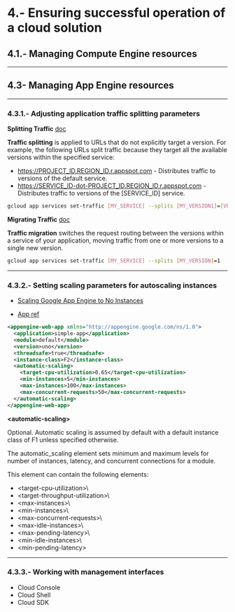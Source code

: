 # 4.- Ensuring successful operation of a cloud solution
## 4.1.- Managing Compute Engine resources
----
## 4.3- Managing App Engine resources
---
### 4.3.1.- Adjusting application traffic splitting parameters

**Splitting Traffic** [doc](https://cloud.google.com/appengine/docs/standard/java/splitting-traffic)

**Traffic splitting** is applied to URLs that do not explicitly target a version. For example, the following URLs split traffic because they target all the available versions within the specified service:

- https://PROJECT_ID.REGION_ID.r.appspot.com - Distributes traffic to versions of the default service.
- https://SERVICE_ID-dot-PROJECT_ID.REGION_ID.r.appspot.com - Distributes traffic to versions of the [SERVICE_ID] service.

```bash
gcloud app services set-traffic [MY_SERVICE] --splits [MY_VERSION1]=[VERSION1_WEIGHT],[MY_VERSION2]=[VERSION2_WEIGHT] --split-by [IP_OR_COOKIE]
```

**Migrating Traffic** [doc](https://cloud.google.com/appengine/docs/standard/java/migrating-traffic)

**Traffic migration** switches the request routing between the versions within a service of your application, moving traffic from one or more versions to a single new version.

```bash
gcloud app services set-traffic [MY_SERVICE] --splits [MY_VERSION]=1
```

---
### 4.3.2.- Setting scaling parameters for autoscaling instances

- [Scaling Google App Engine to No Instances](https://medium.com/google-cloud/scaling-google-app-engine-to-no-instances-or-maybe-just-1-37be4e8d4230)

- [App ref](https://cloud.google.com/appengine/docs/standard/java/config/appref)
```xml
<appengine-web-app xmlns="http://appengine.google.com/ns/1.0">
  <application>simple-app</application>
  <module>default</module>
  <version>uno</version>
  <threadsafe>true</threadsafe>
  <instance-class>F2</instance-class>
  <automatic-scaling>
    <target-cpu-utilization>0.65</target-cpu-utilization>
    <min-instances>5</min-instances>
    <max-instances>100</max-instances>
    <max-concurrent-requests>50</max-concurrent-requests>
  </automatic-scaling>
</appengine-web-app>
```
**\<automatic-scaling>**

Optional. Automatic scaling is assumed by default with a default instance class of F1 unless specified otherwise.

The automatic_scaling element sets minimum and maximum levels for number of instances, latency, and concurrent connections for a module.

This element can contain the following elements:

* \<target-cpu-utilization>\
* \<target-throughput-utilization>\
* \<max-instances>\
* \<min-instances>\
* \<max-concurrent-requests>\
* \<max-idle-instances>\
* \<max-pending-latency>\
* \<min-idle-instances>\
* \<min-pending-latency>

---
### 4.3.3.- Working with management interfaces
- Cloud Console
- Cloud Shell
- Cloud SDK


